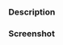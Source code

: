 <!--
    Thanks for your patches! Make sure to sign-off your commits in compliance with Linux DCO,
    Otherwise, your patch will be ignored for copyright reasons.
---> 

### Description
<!-- A brief explanation of what the merge request is about -->

### Screenshot
<!-- Don't forget to provide screenshot if you change the layout of the theme, especially for Lighthouse improvements :) -->
